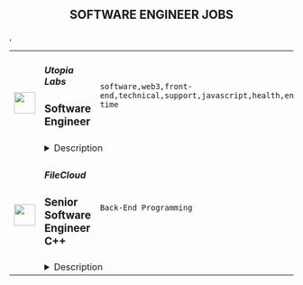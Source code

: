 <div align="center"><h2>SOFTWARE ENGINEER JOBS</h2></div><table><tr>
                <td width="100" height="100" rowspan="2">
                    <img src="https://remoteok.com/assets/img/jobs/e6a5dac893d183327af364a5ef8c23b91677309409.peg" width="38px" height="auto">
                </td>
                <td width="300">
                    <h5>Utopia Labs</h5>
                    <h3>Software Engineer</h3>
                </td>
                <td width="300">
                    <code>software,web3,front-end,technical,support,javascript,health,engineer,engineering,full-time</code>
                </td>
                <td width="200">
                <text>7 days ago</text>
                </td>
                <td width="100" rowspan="2">
                <a href="https://remoteOK.com/remote-jobs/remote-software-engineer-utopia-labs-199880" align="right" target="_blank">Apply</a>
                </td>
            </tr>
            <tr>
                <td colspan="3">
                <details><summary>Description</summary>
                <div><span style="font-size:24px;">ð» Engineering at Utopia Labs</span></div><div><br></div><div>We love building beautiful and powerful technology with deep impact and purpose. With almost all of our founding team having a technically-focused background from companies like Microsoft, Facebook, and Lunchclub. Utopia Labs wants you to join a group of hackers who are driven by their deep curiosity, a pursuit of technical excellence, and a passion for driving impact.</div><div><br></div><div>At Utopia Labs, we're building the tools that will support the future of governance, commerce, and work. We aim to help DAOs revolutionize the way people work, own, and interact with the world. Our engineering effort is central to that goal.</div><div><br></div><div>As a engineer with Utopia, you will help build + layout our engineering foundation and craft our product backbone. If you're interested in championing technological leadership in the web3 space, we'd love for you to apply!</div><p></p><h4>Responsibilities </h4><p></p><p></p><ul>
<li>Participate in the initial scoping of product requirements for new features and products</li>
<li>Developing products from designs and specifications to live deployments.</li>
<li>Build out new features and products with the product team.</li>
<li>Help address customer feature requests</li>
<li>Build out prospective integrations with partners and protocols</li>
<li>Create trustworthy user experiences by building interfaces that are simple, easy to comprehend, performant and reliable using modern tools like React, Typescript, and GraphQL</li>
</ul><p></p><h4>Requirements</h4><p></p><p></p><ul>
<li>Experience with Javascript + front-end frameworks such as Javascript, Typescript, NodeJS, Express, NextJS, or similar.</li>
<li>Development experience using NodeJS, Express, NextJS, or similar</li>
<li>Understanding of GraphQL</li>
<li>Solid experience architecting solutions (experience in different architecture layers and components) through multiple frameworks</li>
<li>Proficiency with Git</li>
<li>A good understanding of CI/CD</li>
<li>Experience developing with a test-driven mentality</li>
</ul><p></p><h4>Nice to have</h4><p></p><p></p><ul>
<li>Hackathon experience or competitive programming</li>
<li>Experience contributing to open-source projects</li>
<li>1-3+ years full-time software engineering experience</li>
<li>Experience contributing to open-source projects</li>
<li>Experience writing smart contracts </li>
<li>Demonstrated interest in open and community-driven platforms.</li>
</ul><div><span style="font-size:24px;">Perks & Benefits</span></div><div><br></div><div><span style="font-size:18px;">ð Health and wellbeing</span></div><div>We offer top-of-the-line benefits, including health, mental health, dental, and vision insurance.</div><div><br></div><div><span style="font-size:18px;">ð´ Time off</span></div><div>We want people to take time off to rest and rejuvenate. We offer a 3 week paid vacation as well as 10 observed holidays by country.</div><div><br></div><div><span style="font-size:18px;">ð£ Parental leave</span></div><div>Our parental leave policy offers biological, adoptive, and foster parents paid time off to spend quality time with family.</div><div><br></div><div><span style="font-size:18px;">ð¥ Lunch on us</span></div><div>You'll have a very generous meal budget for you to eat every day.</div><div><br></div><div><span style="font-size:18px;">ð Commuting</span></div><div>We offer monthly commuter credits.</div><div><br></div><div><br></div><div><span style="font-size:24px;">Any Questions?</span></div><div><br></div><div>Email: pryce@utopialabs.com</div><div><br></div><div>Twitter: <a href="https://twitter.com/pryceandstuff" class="postings-link" rel="noopener noreferrer nofollow">https://twitter.com/pryceandstuff</a>
</div><div><br></div><br/><br/>Please mention the word **READABLE** and tag RMy4yMTguMjQxLjE3OA== when applying to show you read the job post completely (#RMy4yMTguMjQxLjE3OA==). This is a beta feature to avoid spam applicants. Companies can search these words to find applicants that read this and see they're human.
                </details>
                </td>
            </tr>,<tr>
                <td width="100" height="100" rowspan="2">
                    <img src="https://wwr-pro.s3.amazonaws.com/logos/0074/5493/logo.gif" width="38px" height="auto">
                </td>
                <td width="300">
                    <h5>FileCloud</h5>
                    <h3> Senior Software Engineer C++</h3>
                </td>
                <td width="300">
                    <code>Back-End Programming</code>
                </td>
                <td width="200">
                <text>1 days ago</text>
                </td>
                <td width="100" rowspan="2">
                <a href="https://weworkremotely.com/remote-jobs/filecloud-senior-software-engineer-cpp" align="right" target="_blank">Apply</a>
                </td>
            </tr>
            <tr>
                <td colspan="3">
                <details><summary>Description</summary>
                <img src="https://we-work-remotely.imgix.net/logos/0074/5493/logo.gif?ixlib=rails-4.0.0&w=50&h=50&dpr=2&fit=fill&auto=compress" />

<p>
  <strong>Headquarters:</strong> Austin, TX
    <br /><strong>URL:</strong> <a href="https://www.filecloud.com/">https://www.filecloud.com/</a>
</p>

<div>FileCloud is looking for a <strong>Senior Software Engineer (C++)</strong> with a strong track record to join our dynamic Client team to help us deliver world-class, high-quality products to our customers. You will have the opportunity to work on innovative projects and applications focused on Enterprise File Sharing, Sync, and utilize your design skills, architecture skills, and solid development experience.<br><br>
</div><div>
<strong>About the Product &amp; Company</strong> </div><div>FileCloud is the fastest-growing Enterprise File Share and Sync (EFSS) solution in the industry, with over one million users worldwide. Our products are used by many global 2000 and Fortune 500 companies and world-leading public sector organizations. FileCloud recently closed a $30 million Series A investment led by Savant Growth to address the growing demand for enterprise security, compliance, and workflow automation. We are currently expanding our team as we grow and improve FileCloud. <br><br>
</div><div><strong>About the role </strong></div><div>As part of our Client team, you will be responsible for developing our next generation of syncing and file-sharing software applications and delivering a maintainable solution optimized for usability and reliability. You'll have the opportunity to work with multiple technologies and codebases, interact directly with our customers, and learn firsthand how they use our products.<br><br>This role is remote and will require working remotely with other team members.<br><br><strong>Responsibilities:</strong>
</div><ul>
<li>Writing clean, high-quality, high-performance, maintainable code.</li>
<li>Design and build software capable of running on all primary operating systems used by millions of users.</li>
<li>Develop, maintain and support software including applications, interfaces, and new features.</li>
<li>Troubleshoot and resolve reported customer issues quickly and permanently.</li>
<li>Participate in code reviews, provide feedback, and help with the advancement of tools and processes.</li>
</ul><div><strong>Required Qualifications:</strong></div><ul>
<li>Bachelor’s or master’s degree in computer science or related field.</li>
<li>5+ years of software development experience.</li>
<li>Comfortable developing software for Windows, Linux, and MacOS.</li>
<li>Strong experience with C++</li>
<li>Strong knowledge of Web Technologies including HTTP protocol, XML, REST APIs.</li>
<li>Strong knowledge of server-client architecture.</li>
<li>Comfortable with Git version control system.</li>
<li>Ability to multi-task, organize, and prioritize tasks while working independently or as part of the team.</li>
</ul><div><strong>Desired Qualifications:</strong></div><ul>
<li>Experience working with filesystems (Windows, macOS or both) is highly desired.</li>
<li>Experience working with databases.</li>
<li>Knowledge and experience developing complex multi-threaded, performance sensitive systems such as file systems.</li>
<li>Knowledge and experience testing complex multi-threaded systems such as filesystems.</li>
<li>Experience with TypeScript, Swift, or Python.</li>
<li>Comfortable working with CI/CD systems like Jenkins.</li>
<li>Experience working with Electron and JS is a nice addition.</li>
<li>Experience in Windows Driver development is a plus.</li>
</ul><div><strong>What we offer:</strong></div><ul>
<li>Be part of a team of passionate, committed individuals dedicated to building a world-class product.</li>
<li>Dedicated time for training and education opportunities.</li>
<li>A mentorship model wherein your mentor and team support your development.</li>
<li>A competitive salary with an annual bonus.</li>
<li>Fully remote working whilst offering flexible hours that fall outside of the companywide core hours of 9 am -12 pm (US Central time zone).</li>
<li>20 days of paid time off which increases by a further 5 days after 5 years of service (in addition to 10  public holidays in your country). </li>
<li>Paid day off on your birthday or on an alternative day if your birthday falls outside a normal working day.</li>
<li>Paid day off to volunteer with the charity of your choice.</li>
<li>Paid monthly internet cost and lunch stipend provided.</li>
<li>Reimbursement of all hardware costs associated with the role.</li>
</ul>

<p><strong>To apply:</strong> <a href="https://weworkremotely.com/remote-jobs/filecloud-senior-software-engineer-cpp">https://weworkremotely.com/remote-jobs/filecloud-senior-software-engineer-cpp</a></p>

                </details>
                </td>
            </tr>,<tr>
                <td width="100" height="100" rowspan="2">
                    <img src="https://wwr-pro.s3.amazonaws.com/logos/0066/8312/logo.gif" width="38px" height="auto">
                </td>
                <td width="300">
                    <h5>XM</h5>
                    <h3> Software Engineer in Test – Python – Cyprus, Greece or Remote </h3>
                </td>
                <td width="300">
                    <code>All Other Remote</code>
                </td>
                <td width="200">
                <text>3 days ago</text>
                </td>
                <td width="100" rowspan="2">
                <a href="https://weworkremotely.com/remote-jobs/xm-software-engineer-in-test-python-cyprus-greece-or-remote-2" align="right" target="_blank">Apply</a>
                </td>
            </tr>
            <tr>
                <td colspan="3">
                <details><summary>Description</summary>
                <img src="https://we-work-remotely.imgix.net/logos/0066/8312/logo.gif?ixlib=rails-4.0.0&w=50&h=50&dpr=2&fit=fill&auto=compress" />

<p>
  <strong>Headquarters:</strong> Cyprus, Greece or Remote
    <br /><strong>URL:</strong> <a href="https://xm.com">https://xm.com</a>
</p>

<div>
<strong>Reference Number: SDEP1022 <br></strong><br>
</div><div>
<strong>The Role: <br></strong><br>
</div><div>
<br>We are looking for an experienced SET (Software Engineer in Test) - Python to join our QA team. You will work with world class specialists in a friendly, supportive and open-minded environment on. challenging goals that will help you to grow professionally and achieve new technical levels. This role will focus on improving and monitoring product quality via test automation framework development and test coverage extension for functional and performance suits. You will work with the most valuable part of the product - a Forex brokerage core. If you enjoy working with pure API, Python, cutting-edge technologies, Kafka and AWS, this role is for you!<br><br>
</div><div><strong>The main responsibilities of the position include:</strong></div><ul>
<li>Work in close cooperation with the development team to enhance software delivery and quality throughout the entire software development cycle </li>
<li>Understand and translate high level business requirements to technical requirements</li>
<li>Advise on efficient performance testing strategies for enhancing delivery and quality throughout the full software development cycle</li>
<li>Develop formal test procedures and test plans from internal product design documentation as well as from external certification requirements</li>
<li>Design, develop and modify functional and performance automation tests</li>
<li>Design and implement test automation framework, required libraries and auto-tests</li>
<li>Develop emulators for mobile testing </li>
<li>Build CI/CD pipelines and integrate automation scripts into CI tools </li>
<li>Manage any issues that may arise and drive resolutions throughout the testing process </li>
<li>Share technical expertise with the rest of the QA team  </li>
<li>Actively participate in the Software Development Life Cycle and Software Testing Life Cycle </li>
</ul><div> </div><div><strong>Main requirements:</strong></div><ul>
<li>BSc/MSc in Computer Science, Software Engineering or similar</li>
<li>Minimum 2 years of comprehensive experience in quality assurance </li>
<li>Minimum  years of practical experience in Python development </li>
<li>Strong hands-on experience in designing and developing frameworks using Python</li>
<li>Strong technical background </li>
<li>Experience in testing REST API </li>
<li>Experience in performance testing </li>
<li>Confident knowledge of Git </li>
<li>Experience in agile software development methodologies and testing procedures </li>
<li>Strong interpersonal skills </li>
<li>Very good written and verbal skills in English </li>
</ul><div> <br><br>
</div><div><strong>The following will be considered an advantage:</strong></div><ul>
<li>Experience with asynchronous and multithreading programming </li>
<li>Experience in testing web sockets </li>
<li>Experience in Robot Framework </li>
<li>Experience with Docker </li>
<li>Experience with Prometheus, Grafana </li>
<li>Experience in testing Kafka broker </li>
<li>Experience in the Finance/Forex domain </li>
</ul><div>
<strong> <br></strong><br>
</div><div><strong>Benefit from:</strong></div><ul>
<li>Attractive remuneration package </li>
<li>Food allowance</li>
<li>Intellectually stimulating work environment</li>
<li>Continuous personal development and international training opportunities</li>
<li>Attractive relocation package and support for a smooth relocation for you and your family <br><br>
</li>
</ul><div>Type of employment: Full time<br><br>
</div><div>Location: Cyprus, Greece, Remote <br><br>
</div><div>Please visit our website <a href="http://www.xm.com/careers">www.xm.com/careers</a> to submit your online application for this position.</div><div> </div><div><strong>All applications will be treated with strict confidentiality!</strong></div>

<p><strong>To apply:</strong> <a href="https://weworkremotely.com/remote-jobs/xm-software-engineer-in-test-python-cyprus-greece-or-remote-2">https://weworkremotely.com/remote-jobs/xm-software-engineer-in-test-python-cyprus-greece-or-remote-2</a></p>

                </details>
                </td>
            </tr>,<tr>
                <td width="100" height="100" rowspan="2">
                    <img src="https://weworkremotely.com/assets/IsotypeV2-1ebe3dd57673f3e8d02b7490bc0faaef55d6a95d3a4aaf17298bd3ed503ae7fe.svg" width="38px" height="auto">
                </td>
                <td width="300">
                    <h5>Sticker Mule</h5>
                    <h3> Software Engineer (C++)</h3>
                </td>
                <td width="300">
                    <code>DevOps and Sysadmin</code>
                </td>
                <td width="200">
                <text>40 days ago</text>
                </td>
                <td width="100" rowspan="2">
                <a href="https://weworkremotely.com/remote-jobs/sticker-mule-software-engineer-c" align="right" target="_blank">Apply</a>
                </td>
            </tr>
            <tr>
                <td colspan="3">
                <details><summary>Description</summary>
                

<p>
  <strong>Headquarters:</strong> New York, NY
    <br /><strong>URL:</strong> <a href="https://www.stickermule.com/careers">https://www.stickermule.com/careers</a>
</p>

<div><strong>About Sticker Mule</strong></div><div>Sticker Mule is the Internet's most "kick ass" brand. We are privately-owned, profitable, and powered by a globally distributed team that enjoys building happy customer experience at the highest technical standards. Our software team operates from 17 countries, and we're always looking for more exceptional engineers.<br><br>
</div><div><a href="https://www.stickermule.com/about"><strong>See more about our teams here</strong></a></div><div><br></div><div><strong>We offer</strong></div><ol>
<li>Remote work with flexible schedules</li>
<li>A privately owned, low-stress culture.</li>
<li>A fun "no bullshit" work environment</li>
</ol><div><strong>We like you to know</strong></div><ol>
<li>C++</li>
<li>Go</li>
<li>Postgres</li>
<li>Docker</li>
<li>Cloud Infrastructure</li>
<li>Familiarity with C#</li>
<li>Excellent communication skills (English)</li>
<li>Degree in Computer Science or equivalent practical experience</li>
</ol><div><strong>Challenges</strong></div><ol>
<li>Improve factory automation software</li>
<li>Migrate legacy services to Go</li>
<li>Maintain a large C++ codebase</li>
</ol><div><strong>Compensation and benefits</strong></div><ol>
<li>Salary: $135k+ based on experience</li>
<li>$20,000 signing bonus</li>
<li>4 weeks vacation + holidays based on your country of residence</li>
</ol>

<p><strong>To apply:</strong> <a href="https://weworkremotely.com/remote-jobs/sticker-mule-software-engineer-c">https://weworkremotely.com/remote-jobs/sticker-mule-software-engineer-c</a></p>

                </details>
                </td>
            </tr></table>